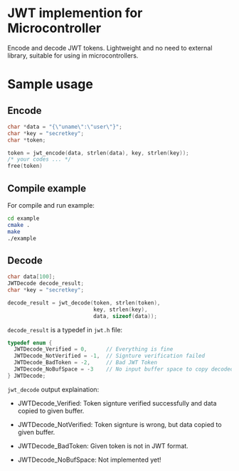 # JWT implemention for Microcontroller
Encode and decode JWT tokens. Lightweight and no need to external library,
suitable for using in microcontrollers.

# Sample usage

## Encode
```c
char *data = "{\"uname\":\"user\"}";
char *key = "secretkey";
char *token;

token = jwt_encode(data, strlen(data), key, strlen(key));
/* your codes ... */
free(token)
```

## Compile example
For compile and run example:

```bash
cd example
cmake .
make
./example
```

## Decode
```c
char data[100];
JWTDecode decode_result;
char *key = "secretkey";

decode_result = jwt_decode(token, strlen(token),
                           key, strlen(key),
                           data, sizeof(data));
```

`decode_result` is a typedef in `jwt.h` file:

```c
typedef enum {
  JWTDecode_Verified = 0,      // Everything is fine
  JWTDecode_NotVerified = -1,  // Signture verification failed
  JWTDecode_BadToken = -2,     // Bad JWT Token
  JWTDecode_NoBufSpace = -3    // No input buffer space to copy decoded payload
} JWTDecode;
```

`jwt_decode` output explaination:

* JWTDecode_Verified:
Token signture verified successfully and data copied to given buffer.

* JWTDecode_NotVerified:
Token signture is wrong, but data copied to given buffer.

* JWTDecode_BadToken:
Given token is not in JWT format.

* JWTDecode_NoBufSpace:
Not implemented yet!
